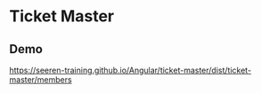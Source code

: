 # Ticket Master

## Demo

https://seeren-training.github.io/Angular/ticket-master/dist/ticket-master/members